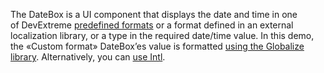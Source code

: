 The DateBox is&nbsp;a&nbsp;UI component that displays the date and time in&nbsp;one of&nbsp;DevExtreme [predefined formats][0] or&nbsp;a&nbsp;format defined in&nbsp;an&nbsp;external localization library, or&nbsp;a&nbsp;type in&nbsp;the required date/time value. In&nbsp;this demo, the &laquo;Custom format&raquo; DateBox&rsquo;es value is&nbsp;formatted [using the Globalize library][1]. Alternatively, you can [use Intl][2].

[0]: https://js.devexpress.com/Documentation/ApiReference/Common/Object_Structures/format/#type
[1]: /Documentation/Guide/Common/Localization/#Localize_Dates_Numbers_and_Currencies/Using_Globalize
[2]: /Documentation/Guide/Common/Localization/#Localize_Dates_Numbers_and_Currencies/Using_Intl